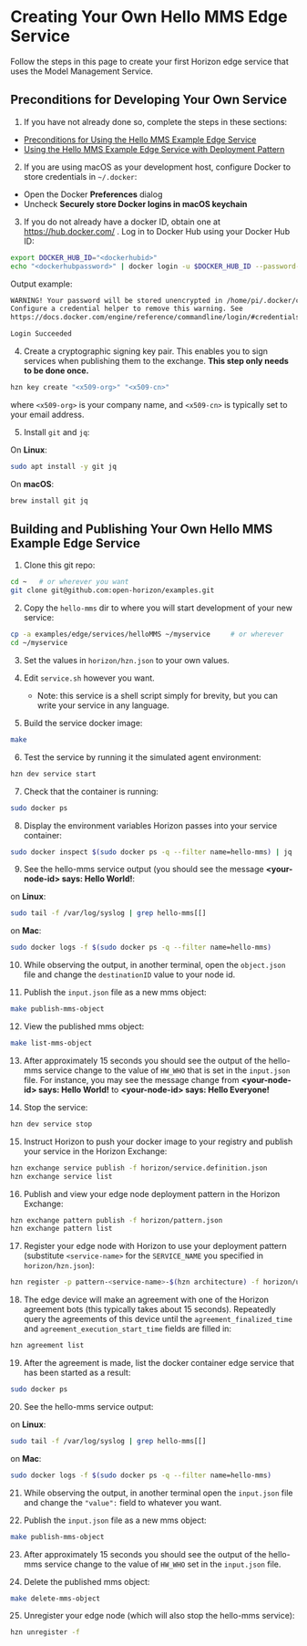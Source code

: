 # Creating Your Own Hello MMS Edge Service

Follow the steps in this page to create your first Horizon edge service that uses the Model Management Service.

## Preconditions for Developing Your Own Service

1. If you have not already done so, complete the steps in these sections:

  - [Preconditions for Using the Hello MMS Example Edge Service](README.md#preconditions)
  - [Using the Hello MMS Example Edge Service with Deployment Pattern](README.md#using-hello-mms-pattern)

2. If you are using macOS as your development host, configure Docker to store credentials in `~/.docker`:

  - Open the Docker **Preferences** dialog
  - Uncheck **Securely store Docker logins in macOS keychain**

3. If you do not already have a docker ID, obtain one at https://hub.docker.com/ . Log in to Docker Hub using your Docker Hub ID:

  ```bash
  export DOCKER_HUB_ID="<dockerhubid>"
  echo "<dockerhubpassword>" | docker login -u $DOCKER_HUB_ID --password-stdin
  ```

  Output example:

  ```bash
  WARNING! Your password will be stored unencrypted in /home/pi/.docker/config.json.
  Configure a credential helper to remove this warning. See
  https://docs.docker.com/engine/reference/commandline/login/#credentials-store

  Login Succeeded
  ```

4. Create a cryptographic signing key pair. This enables you to sign services when publishing them to the exchange. **This step only needs to be done once.**

  ```bash
  hzn key create "<x509-org>" "<x509-cn>"
  ```

  where `<x509-org>` is your company name, and `<x509-cn>` is typically set to your email address.

5. Install `git` and `jq`:

  On **Linux**:

  ```bash
  sudo apt install -y git jq
  ```

  On **macOS**:

  ```bash
  brew install git jq
  ```

## <a id=build-publish-your-hw> Building and Publishing Your Own Hello MMS Example Edge Service

1. Clone this git repo:
```bash
cd ~   # or wherever you want
git clone git@github.com:open-horizon/examples.git
```

2. Copy the `hello-mms` dir to where you will start development of your new service:
```bash
cp -a examples/edge/services/helloMMS ~/myservice     # or wherever
cd ~/myservice
```

3. Set the values in `horizon/hzn.json` to your own values.

4. Edit `service.sh` however you want.
    - Note: this service is a shell script simply for brevity, but you can write your service in any language.

5. Build the service docker image:
  ```bash
  make
  ```

6. Test the service by running it the simulated agent environment:

  ```bash
  hzn dev service start
  ```
7. Check that the container is running:

  ```bash
  sudo docker ps
  ```

8. Display the environment variables Horizon passes into your service container:

  ```bash
  sudo docker inspect $(sudo docker ps -q --filter name=hello-mms) | jq '.[0].Config.Env'
  ```

9. See the hello-mms service output (you should see the message **\<your-node-id\> says: Hello World!**:

  on **Linux**:

  ```bash
  sudo tail -f /var/log/syslog | grep hello-mms[[]
  ```

  on **Mac**:

  ```bash
  sudo docker logs -f $(sudo docker ps -q --filter name=hello-mms)
  ```

10. While observing the output, in another terminal, open the `object.json` file and change the `destinationID` value to your node id.

11. Publish the `input.json` file as a new mms object:
```bash
make publish-mms-object
```

12. View the published mms object:
```bash
make list-mms-object
```


13. After approximately 15 seconds you should see the output of the hello-mms service change to the value of `HW_WHO` that is set in the `input.json` file. For instance, you may see the message change from **\<your-node-id\> says: Hello World!** to **\<your-node-id\> says: Hello Everyone!**

14. Stop the service:

  ```bash
  hzn dev service stop
  ```

15. Instruct Horizon to push your docker image to your registry and publish your service in the Horizon Exchange:

  ```bash
  hzn exchange service publish -f horizon/service.definition.json
  hzn exchange service list
  ```

16. Publish and view your edge node deployment pattern in the Horizon Exchange:

  ```bash
  hzn exchange pattern publish -f horizon/pattern.json
  hzn exchange pattern list
  ```

17. Register your edge node with Horizon to use your deployment pattern (substitute `<service-name>` for the `SERVICE_NAME` you specified in `horizon/hzn.json`):
```bash
hzn register -p pattern-<service-name>-$(hzn architecture) -f horizon/userinput.json
```

18. The edge device will make an agreement with one of the Horizon agreement bots (this typically takes about 15 seconds). Repeatedly query the agreements of this device until the `agreement_finalized_time` and `agreement_execution_start_time` fields are filled in:

  ```bash
  hzn agreement list
  ```

19. After the agreement is made, list the docker container edge service that has been started as a result:

  ```bash
  sudo docker ps
  ```

20. See the hello-mms service output:

  on **Linux**:

  ```bash
  sudo tail -f /var/log/syslog | grep hello-mms[[]
  ```

  on **Mac**:

  ```bash
  sudo docker logs -f $(sudo docker ps -q --filter name=hello-mms)
  ```

21. While observing the output, in another terminal open the `input.json` file and change the `"value":` field to whatever you want.

22. Publish the `input.json` file as a new mms object:
```bash
make publish-mms-object
```

23. After approximately 15 seconds you should see the output of the hello-mms service change to the value of `HW_WHO` set in the `input.json` file.

24. Delete the published mms object:
```bash
make delete-mms-object
```

25. Unregister your edge node (which will also stop the hello-mms service):

  ```bash
  hzn unregister -f
  ```
